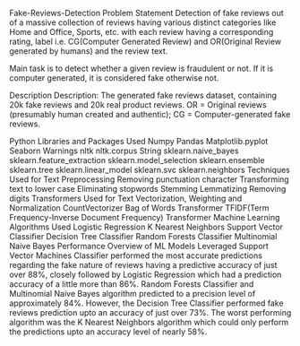 Fake-Reviews-Detection
Problem Statement
Detection of fake reviews out of a massive collection of reviews having various distinct categories like Home and Office, Sports, etc. with each review having a corresponding rating, label i.e. CG(Computer Generated Review) and OR(Original Review generated by humans) and the review text.

Main task is to detect whether a given review is fraudulent or not. If it is computer generated, it is considered fake otherwise not.

Description
Description: The generated fake reviews dataset, containing 20k fake reviews and 20k real product reviews. OR = Original reviews (presumably human created and authentic); CG = Computer-generated fake reviews.

Python Libraries and Packages Used
Numpy
Pandas
Matplotlib.pyplot
Seaborn
Warnings
nltk
nltk.corpus
String
sklearn.naive_bayes
sklearn.feature_extraction
sklearn.model_selection
sklearn.ensemble
sklearn.tree
sklearn.linear_model
sklearn.svc
sklearn.neighbors
Techniques Used for Text Preprocessing
Removing punctuation character
Transforming text to lower case
Eliminating stopwords
Stemming
Lemmatizing
Removing digits
Transformers Used for Text Vectorization, Weighting and Normalization
CountVectorizer Bag of Words Transformer
TFIDF(Term Frequency-Inverse Document Frequency) Transformer
Machine Learning Algorithms Used
Logistic Regression
K Nearest Neighbors
Support Vector Classifier
Decision Tree Classifier
Random Forests Classifier
Multinomial Naive Bayes
Performance Overview of ML Models Leveraged
Support Vector Machines Classifier performed the most accurate predictions regarding the fake nature of reviews having a predictive accuracy of just over 88%, closely followed by Logistic Regression which had a prediction accuracy of a little more than 86%. Random Forests Classifier and Multinomial Naive Bayes algorithm predicted to a precision level of approximately 84%. However, the Decision Tree Classifier performed fake reviews prediction upto an accuracy of just over 73%. The worst performing algorithm was the K Nearest Neighbors algorithm which could only perform the predictions upto an accuracy level of nearly 58%.

